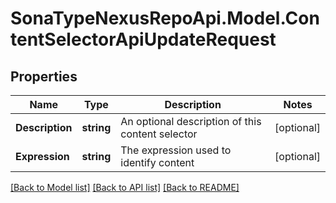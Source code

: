 # SonaTypeNexusRepoApi.Model.ContentSelectorApiUpdateRequest
## Properties

Name | Type | Description | Notes
------------ | ------------- | ------------- | -------------
**Description** | **string** | An optional description of this content selector | [optional] 
**Expression** | **string** | The expression used to identify content | [optional] 

[[Back to Model list]](../README.md#documentation-for-models) [[Back to API list]](../README.md#documentation-for-api-endpoints) [[Back to README]](../README.md)

